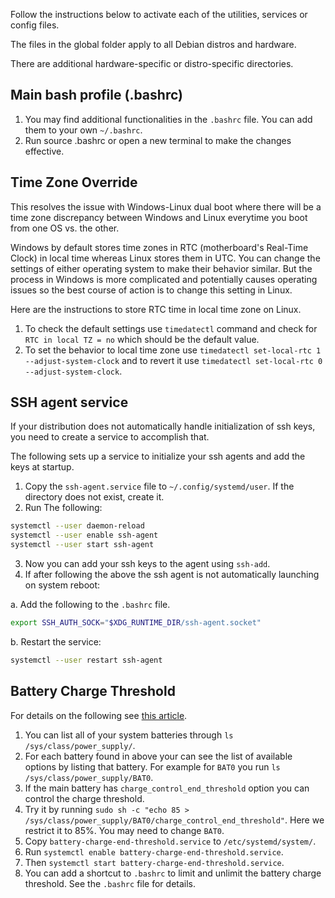 Follow the instructions below to activate each of the utilities, services or config files.

The files in the global folder apply to all Debian distros and hardware.

There are additional hardware-specific or distro-specific directories.

## Main bash profile (.bashrc)
1. You may find additional functionalities in the `.bashrc` file. You can add them to your own `~/.bashrc`. 
2. Run source .bashrc or open a new terminal to make the changes effective.

## Time Zone Override
This resolves the issue with Windows-Linux dual boot where there will be a time zone discrepancy between Windows and Linux everytime you boot from one OS vs. the other.

Windows by default stores time zones in RTC (motherboard's Real-Time Clock) in local time whereas Linux stores them in UTC. You can change the settings of either operating system to make their behavior similar. But the process in Windows is more complicated and potentially causes operating issues so the best course of action is to change this setting in Linux.

Here are the instructions to store RTC time in local time zone on Linux.

1. To check the default settings use `timedatectl` command and check for `RTC in local TZ = no` which should be the default value.
2. To set the behavior to local time zone use `timedatectl set-local-rtc 1 --adjust-system-clock` and to revert it use `timedatectl set-local-rtc 0 --adjust-system-clock`. 

## SSH agent service
If your distribution does not automatically handle initialization of ssh keys, you need to create a service to accomplish that.

The following sets up a service to initialize your ssh agents and add the keys at startup.

1. Copy the `ssh-agent.service` file to `~/.config/systemd/user`. If the directory does not exist, create it.
2. Run The following:
```bash
systemctl --user daemon-reload
systemctl --user enable ssh-agent
systemctl --user start ssh-agent
```
3. Now you can add your ssh keys to the agent using `ssh-add`.
4. If after following the above the ssh agent is not automatically launching on system reboot:

  a. Add the following to the `.bashrc` file.
  ```bash
  export SSH_AUTH_SOCK="$XDG_RUNTIME_DIR/ssh-agent.socket"
  ```
  b. Restart the service:
  ```bash
  systemctl --user restart ssh-agent
  ```

## Battery Charge Threshold
For details on the following see [this article](https://ubuntuhandbook.org/index.php/2024/02/limit-battery-charge-ubuntu/).

1. You can list all of your system batteries through `ls /sys/class/power_supply/`.
2. For each battery found in above your can see the list of available options by listing that battery. For example for `BAT0` you run `ls /sys/class/power_supply/BAT0`.
3. If the main battery has `charge_control_end_threshold` option you can control the charge threshold.
4. Try it by running `sudo sh -c "echo 85 > /sys/class/power_supply/BAT0/charge_control_end_threshold"`. Here we restrict it to 85%. You may need to change `BAT0`.
5. Copy `battery-charge-end-threshold.service` to `/etc/systemd/system/`.
6. Run `systemctl enable battery-charge-end-threshold.service`.
7. Then `systemctl start battery-charge-end-threshold.service`.
9. You can add a shortcut to `.bashrc` to limit and unlimit the battery charge threshold. See the `.bashrc` file for details.

